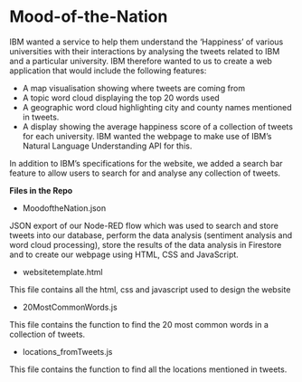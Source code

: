 # Mood-of-the-Nation

IBM wanted a service to help them understand the ‘Happiness’ of various universities with their interactions by analysing the tweets related to IBM and a particular university. IBM therefore wanted to us to create a web application that would include the following features:

-	A map visualisation showing where tweets are coming from
-	A topic word cloud displaying the top 20 words used
-	A geographic word cloud highlighting city and county names mentioned in tweets. 
-	A display showing the average happiness score of a collection of tweets for each university. IBM wanted the webpage to make use of IBM’s Natural Language       Understanding API for this. 

In addition to IBM’s specifications for the website, we added a search bar feature to allow users to search for and analyse any collection of tweets.



**Files in the Repo**

- MoodoftheNation.json

JSON export of our Node-RED flow which was used to search and store tweets into our database, perform the data analysis (sentiment analysis and word cloud processing), store the results of the data analysis in Firestore and to create our webpage using HTML, CSS and JavaScript.

- websitetemplate.html

This file contains all the html, css and javascript used to design the website

- 20MostCommonWords.js

This file contains the function to find the 20 most common words in a collection of tweets. 

- locations_fromTweets.js

This file contains the function to find all the locations mentioned in tweets. 
   



